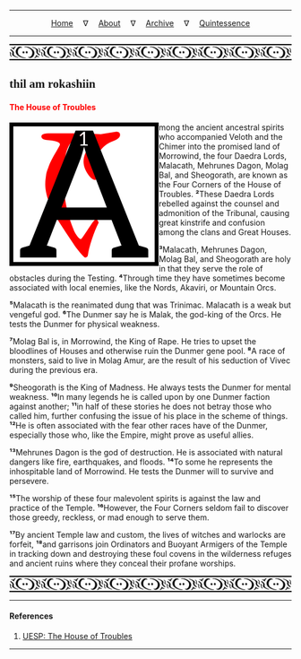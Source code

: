 
---

<!--- Local CSS Font Loading -->

<style>
@font-face {
    font-family: HayghinDaedric;
    src: url('../../../../../assets/fonts/ttf/HayghinDaedric.ttf') format('truetype');
    font-weight: medium;
    font-style: normal;
}
</style>

<!--- Jekyll Page Links -->

<center>
<a href="../../../../../index.html">Home</a>
&emsp;&nabla;&emsp;
<a href="../../../../about/index.html">About</a>
&emsp;&nabla;&emsp;
<a href="../../../../archive/index.html">Archive</a>
&emsp;&nabla;&emsp;
<a href="../../../index.html">Quintessence</a>
</center>

<!--- Markdown Body Below: -->

---

<img align="center" alt="Bordering" src="../../../../../assets/images/symbols/velothi_pattern_long_by_lukkar.svg">

## <span style="font-family:HayghinDaedric">thil am rokashiin</Span>

#### <span style="color:red">The House of Troubles</span>

<img align="left" alt="A" src="../../../project/resources/initials/svg/letters/letter_a.svg">mong the ancient ancestral spirits who accompanied Veloth and the Chimer into the promised land of Morrowind, the four Daedra Lords, Malacath, Mehrunes Dagon, Molag Bal, and Sheogorath, are known as the Four Corners of the House of Troubles.
<b>&sup2;</b>These Daedra Lords rebelled against the counsel and admonition of the Tribunal, causing great kinstrife and confusion among the clans and Great Houses.

<b>&sup3;</b>Malacath, Mehrunes Dagon, Molag Bal, and Sheogorath are holy in that they serve the role of obstacles during the Testing.
<b>&#8308;</b>Through time they have sometimes become associated with local enemies, like the Nords, Akaviri, or Mountain Orcs.

<b>&#8309;</b>Malacath is the reanimated dung that was Trinimac. Malacath is a weak but vengeful god.
<b>&#8310;</b>The Dunmer say he is Malak, the god-king of the Orcs. He tests the Dunmer for physical weakness.

<b>&#8311;</b>Molag Bal is, in Morrowind, the King of Rape. He tries to upset the bloodlines of Houses and otherwise ruin the Dunmer gene pool.
<b>&#8312;</b>A race of monsters, said to live in Molag Amur, are the result of his seduction of Vivec during the previous era.

<b>&#8313;</b>Sheogorath is the King of Madness. He always tests the Dunmer for mental weakness.
<b>&sup1;&#8304;</b>In many legends he is called upon by one Dunmer faction against another;
<b>&sup1;&sup1;</b>in half of these stories he does not betray those who called him, further confusing the issue of his place in the scheme of things.
<b>&sup1;&sup2;</b>He is often associated with the fear other races have of the Dunmer, especially those who, like the Empire, might prove as useful allies.

<b>&sup1;&sup3;</b>Mehrunes Dagon is the god of destruction. He is associated with natural dangers like fire, earthquakes, and floods.
<b>&sup1;&#8308;</b>To some he represents the inhospitable land of Morrowind. He tests the Dunmer will to survive and persevere.

<b>&sup1;&#8309;</b>The worship of these four malevolent spirits is against the law and practice of the Temple.
<b>&sup1;&#8310;</b>However, the Four Corners seldom fail to discover those greedy, reckless, or mad enough to serve them.

<b>&sup1;&#8311;</b>By ancient Temple law and custom, the lives of witches and warlocks are forfeit,
<b>&sup1;&#8312;</b>and garrisons join Ordinators and Buoyant Armigers of the Temple in tracking down and destroying these foul covens in the wilderness refuges and ancient ruins where they conceal their profane worships.

<img align="center" alt="Bordering" src="../../../../../assets/images/symbols/velothi_pattern_long_by_lukkar.svg">

---

#### References

1. [UESP: The House of Troubles][1]

[1]: https://en.uesp.net/wiki/Morrowind:The_House_of_Troubles

---
